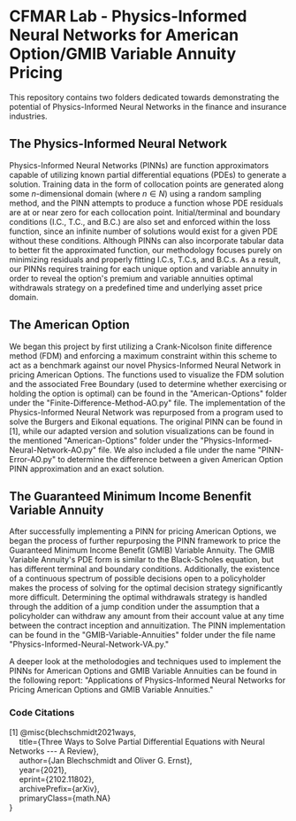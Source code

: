 # CFMAR Lab - Physics-Informed Neural Networks for American Option/GMIB Variable Annuity Pricing
This repository contains two folders dedicated towards demonstrating the potential of Physics-Informed Neural Networks in the finance and insurance industries.

## The Physics-Informed Neural Network

Physics-Informed Neural Networks (PINNs) are function approximators capable of utilizing known partial differential equations (PDEs) to generate a solution. Training data in the form of collocation points are generated along some $n$-dimensional domain (where $n \in N$) using a random sampling method, and the PINN attempts to produce a function whose PDE residuals are at or near zero for each collocation point. Initial/terminal and boundary conditions (I.C., T.C., and B.C.) are also set and enforced within the loss function, since an infinite number of solutions would exist for a given PDE without these conditions. Although PINNs can also incorporate tabular data to better fit the approximated function, our methodology focuses purely on minimizing residuals and properly fitting I.C.s, T.C.s, and B.C.s. As a result, our PINNs requires training for each unique option and variable annuity in order to reveal the option's premium and variable annuities optimal withdrawals strategy on a predefined time and underlying asset price domain.

## The American Option

We began this project by first utilizing a Crank-Nicolson finite difference method (FDM) and enforcing a maximum constraint within this scheme to act as a benchmark against our novel Physics-Informed Neural Network in pricing American Options. The functions used to visualize the FDM solution and the associated Free Boundary (used to determine whether exercising or holding the option is optimal) can be found in the "American-Options" folder under the "Finite-Difference-Method-AO.py" file. The implementation of the Physics-Informed Neural Network was repurposed from a program used to solve the Burgers and Eikonal equations. The original PINN can be found in [1], while our adapted version and solution visualizations can be found in the mentioned "American-Options" folder under the "Physics-Informed-Neural-Network-AO.py" file. We also included a file under the name "PINN-Error-AO.py" to determine the difference between a given American Option PINN approximation and an exact solution.

## The Guaranteed Minimum Income Benenfit Variable Annuity

After successfully implementing a PINN for pricing American Options, we began the process of further repurposing the PINN framework to price the Guaranteed Minimum Income Benefit (GMIB) Variable Annuity. The GMIB Variable Annuity's PDE form is similar to the Black-Scholes equation, but has different terminal and boundary conditions. Additionally, the existence of a continuous spectrum of possible decisions open to a policyholder makes the process of solving for the optimal decision strategy significantly more difficult. Determining the optimal withdrawals strategy is handled through the addition of a jump condition under the assumption that a policyholder can withdraw any amount from their account value at any time between the contract inception and annuitization. The PINN implementation can be found in the "GMIB-Variable-Annuities" folder under the file name "Physics-Informed-Neural-Network-VA.py." 

A deeper look at the metholodogies and techniques used to implement the PINNs for American Options and GMIB Variable Annuities can be found in the following report: "Applications of Physics-Informed Neural Networks for Pricing American Options and GMIB Variable Annuities."

### Code Citations

[1] 
@misc{blechschmidt2021ways, <br />
  &emsp; title={Three Ways to Solve Partial Differential Equations with Neural Networks --- A Review}, <br />
  &emsp; author={Jan Blechschmidt and Oliver G. Ernst}, <br />
  &emsp; year={2021}, <br />
  &emsp; eprint={2102.11802}, <br />
  &emsp; archivePrefix={arXiv}, <br />
  &emsp; primaryClass={math.NA} <br />
}

